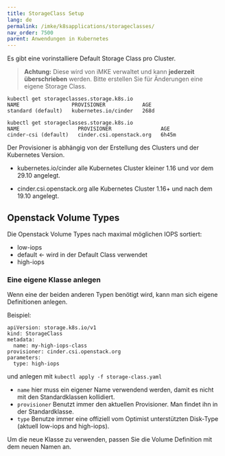 ```yaml
---
title: StorageClass Setup
lang: de
permalink: /imke/k8sapplications/storageclasses/
nav_order: 7500
parent: Anwendungen in Kubernetes
---
```

<!-- LTeX:  language=de-DE -->

Es gibt eine vorinstalliere Default Storage Class pro Cluster.  
> __Achtung:__ 
> Diese wird von iMKE verwaltet und kann **jederzeit überschrieben** werden. Bitte erstellen Sie für Änderungen eine eigene Storage Class.

```
kubectl get storageclasses.storage.k8s.io
NAME                 PROVISIONER            AGE
standard (default)   kubernetes.io/cinder   268d
```

```
kubectl get storageclasses.storage.k8s.io
NAME                   PROVISIONER                AGE
cinder-csi (default)   cinder.csi.openstack.org   6h45m
```

Der Provisioner is abhängig von der Erstellung des Clusters und der Kubernetes Version.

* kubernetes.io/cinder
    alle Kubernetes Cluster kleiner 1.16 und vor dem 29.10 angelegt.

* cinder.csi.openstack.org
    alle Kubernetes Cluster 1.16+ und nach dem 19.10 angelegt.

## Openstack Volume Types

Die Openstack Volume Types nach maximal möglichen IOPS sortiert:

* low-iops
* default <- wird in der Default Class verwendet
* high-iops

### Eine eigene Klasse anlegen

Wenn eine der beiden anderen Typen benötigt wird, kann man sich eigene Definitionen anlegen.

Beispiel:
```
apiVersion: storage.k8s.io/v1
kind: StorageClass
metadata:
  name: my-high-iops-class
provisioner: cinder.csi.openstack.org
parameters:
  type: high-iops
```
und anlegen mit `kubectl apply -f storage-class.yaml`

* `name` hier muss ein eigener Name verwendend werden, damit es nicht mit den Standardklassen kollidiert.
* `provisioner` Benutzt immer den aktuellen Provisioner. Man findet ihn in der Standardklasse.
* `type` Benutze immer eine offiziell vom Optimist unterstützten Disk-Type (aktuell low-iops and high-iops).

Um die neue Klasse zu verwenden, passen Sie die Volume Definition mit dem neuen Namen an.
